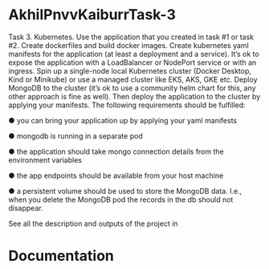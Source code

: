 # AkhilPnvvKaiburrTask-3
Task 3. Kubernetes.
Use the application that you created in task #1 or task #2. Create dockerfiles and build docker
images. Create kubernetes yaml manifests for the application (at least a deployment and a
service). It’s ok to expose the application with a LoadBalancer or NodePort service or with an
ingress. Spin up a single-node local Kubernetes cluster (Docker Desktop, Kind or Minikube) or
use a managed cluster like EKS, AKS, GKE etc. Deploy MongoDB to the cluster (it’s ok to use a
community helm chart for this, any other approach is fine as well). Then deploy the application
to the cluster by applying your manifests. The following requirements should be fulfilled:

● you can bring your application up by applying your yaml manifests

● mongodb is running in a separate pod

● the application should take mongo connection details from the environment variables

● the app endpoints should be available from your host machine

● a persistent volume should be used to store the MongoDB data. I.e., when you delete
the MongoDB pod the records in the db should not disappear.

See all the description and outputs of the project in
# Documentation
